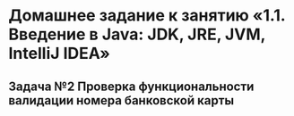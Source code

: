 # Домашнее задание к занятию «1.1. Введение в Java: JDK, JRE, JVM, IntelliJ IDEA»
## Задача №2 Проверка функциональности валидации номера банковской карты
